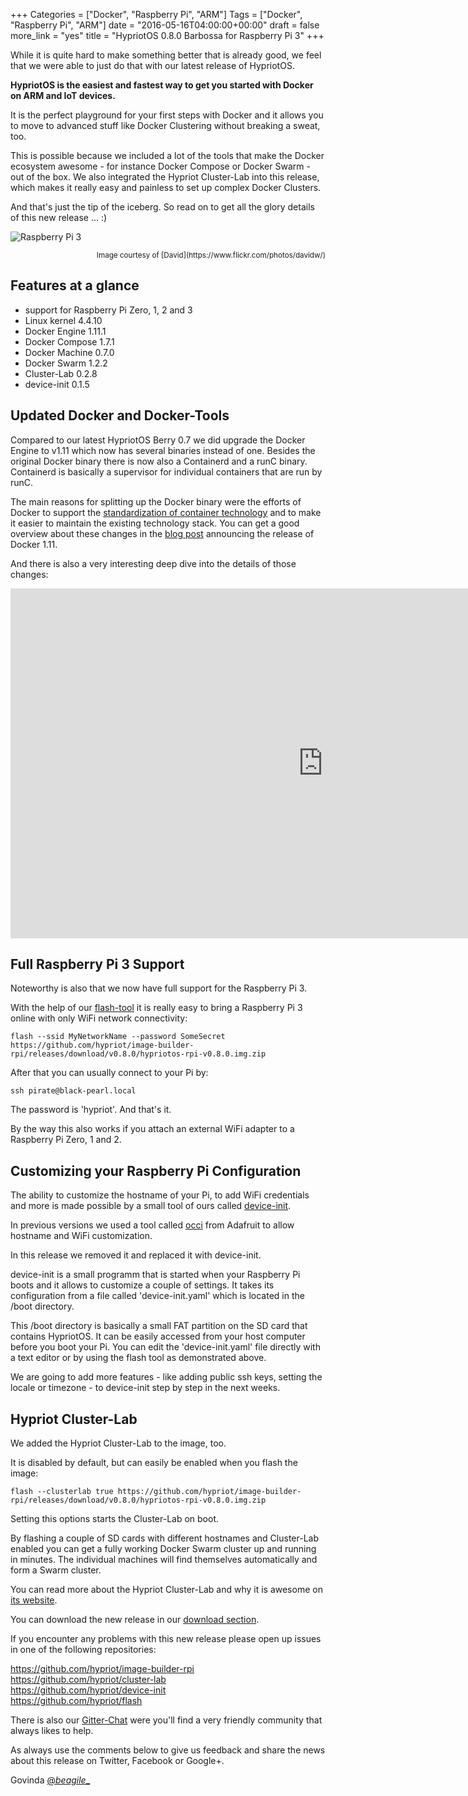 +++
Categories = ["Docker", "Raspberry Pi", "ARM"]
Tags = ["Docker", "Raspberry Pi", "ARM"]
date = "2016-05-16T04:00:00+00:00"
draft = false
more_link = "yes"
title = "HypriotOS 0.8.0 Barbossa for Raspberry Pi 3"
+++

While it is quite hard to make something better that is already good, we feel that we were able to just do that with our latest release of HypriotOS.

__HypriotOS is the easiest and fastest way to get you started with Docker on ARM and IoT devices.__

It is the perfect playground for your first steps with Docker and it allows you to move to advanced stuff like Docker Clustering without breaking a sweat, too.

This is possible because we included a lot of the tools that make the Docker ecosystem awesome - for instance Docker Compose or Docker Swarm - out of the box.
We also integrated the Hypriot Cluster-Lab into this release, which makes it really easy and painless to set up complex Docker Clusters.

And that's just the tip of the iceberg. So read on to get all the glory details of this new release ... :)

![Raspberry Pi 3](/images/hypriotos-barbossa/iceberg.jpg)
<div style="text-align:right; font-size: smaller">Image courtesy of [David](https://www.flickr.com/photos/davidw/)</div>

<!--more-->

## Features at a glance

* support for Raspberry Pi Zero, 1, 2 and 3
* Linux kernel 4.4.10
* Docker Engine 1.11.1
* Docker Compose 1.7.1
* Docker Machine 0.7.0
* Docker Swarm 1.2.2
* Cluster-Lab 0.2.8
* device-init 0.1.5


## Updated Docker and Docker-Tools
Compared to our latest HypriotOS Berry 0.7 we did upgrade the Docker Engine to v1.11 which now has several binaries instead of one.
Besides the original Docker binary there is now also a Containerd and a runC binary. Containerd is basically a supervisor for individual containers that are run by runC.

The main reasons for splitting up the Docker binary were the efforts of Docker to support the [standardization of container technology](https://www.opencontainers.org/) and to make it easier to maintain the existing technology stack.
You can get a good overview about these changes in the [blog post](https://blog.docker.com/2016/04/docker-engine-1-11-runc/) announcing the release of Docker 1.11.

And there is also a very interesting deep dive into the details of those changes:

<iframe id="ytplayer" type="text/html" width="1000" height="560" src="http://www.youtube.com/embed/QL8F2MLCybo" frameborder="0"></iframe>

## Full Raspberry Pi 3 Support
Noteworthy is also that we now have full support for the Raspberry Pi 3.

With the help of our [flash-tool](https://github.com/hypriot/flash) it is really easy to bring a Raspberry Pi 3 online with only WiFi network connectivity:

```
flash --ssid MyNetworkName --password SomeSecret https://github.com/hypriot/image-builder-rpi/releases/download/v0.8.0/hypriotos-rpi-v0.8.0.img.zip
```

After that you can usually connect to your Pi by:

```
ssh pirate@black-pearl.local
```

The password is 'hypriot'. And that's it.

By the way this also works if you attach an external WiFi adapter to a Raspberry Pi Zero, 1 and 2.

## Customizing your Raspberry Pi Configuration
The ability to customize the hostname of your Pi, to add WiFi credentials and more is made possible by a small tool of ours called [device-init](https://github.com/hypriot/device-init).

In previous versions we used a tool called [occi](https://github.com/adafruit/Adafruit-Occi) from Adafruit to allow hostname and WiFi customization.

In this release we removed it and replaced it with device-init.

device-init is a small programm that is started when your Raspberry Pi boots and it allows to customize a couple of settings.
It takes its configuration from a file called 'device-init.yaml' which is located in the /boot directory.

This /boot directory is basically a small FAT partition on the SD card that contains HypriotOS.
It can be easily accessed from your host computer before you boot your Pi. You can edit the 'device-init.yaml' file directly with a text editor or by using the flash tool as demonstrated above.

We are going to add more features - like adding public ssh keys, setting the locale or timezone - to device-init step by step in the next weeks.

## Hypriot Cluster-Lab
We added the Hypriot Cluster-Lab to the image, too.

It is disabled by default, but can easily be enabled when you flash the image:

```
flash --clusterlab true https://github.com/hypriot/image-builder-rpi/releases/download/v0.8.0/hypriotos-rpi-v0.8.0.img.zip
```

Setting this options starts the Cluster-Lab on boot.

By flashing a couple of SD cards with different hostnames and Cluster-Lab enabled you can get a fully working Docker Swarm cluster up and running in minutes.
The individual machines will find themselves automatically and form a Swarm cluster.

You can read more about the Hypriot Cluster-Lab and why it is awesome on [its website](https://github.com/hypriot/cluster-lab/).

You can download the new release in our [download section](/downloads).

If you encounter any problems with this new release please open up issues in one of the following repositories:

https://github.com/hypriot/image-builder-rpi  
https://github.com/hypriot/cluster-lab  
https://github.com/hypriot/device-init  
https://github.com/hypriot/flash  

There is also our [Gitter-Chat](https://gitter.im/hypriot/talk) were you'll find a very friendly community that always likes to help.

As always use the comments below to give us feedback and share the news about this release on Twitter, Facebook or Google+.

Govinda [@_beagile__](https://twitter.com/_beagile_)
